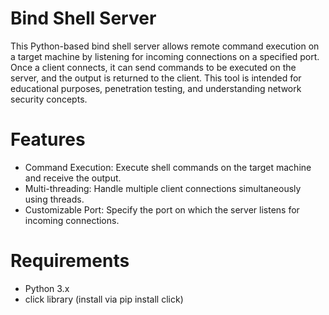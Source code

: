 # Bind Shell Server
This Python-based bind shell server allows remote command execution on a target machine by listening for incoming connections on a specified port. Once a client connects, it can send commands to be executed on the server, and the output is returned to the client. This tool is intended for educational purposes, penetration testing, and understanding network security concepts.

# Features
* Command Execution: Execute shell commands on the target machine and receive the output.
* Multi-threading: Handle multiple client connections simultaneously using threads.
* Customizable Port: Specify the port on which the server listens for incoming connections.
# Requirements
* Python 3.x
* click library (install via pip install click)
